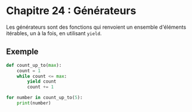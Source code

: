 # Chapitre 24 : Générateurs

Les générateurs sont des fonctions qui renvoient un ensemble d'éléments itérables, un à la fois, en utilisant `yield`.

## Exemple

```python
def count_up_to(max):
    count = 1
    while count <= max:
        yield count
        count += 1

for number in count_up_to(5):
    print(number)
```